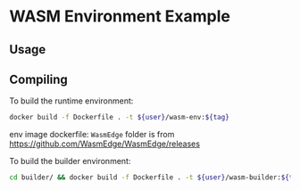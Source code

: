 # WASM Environment Example

## Usage

## Compiling

To build the runtime environment:

```bash
docker build -f Dockerfile . -t ${user}/wasm-env:${tag}
```

env image dockerfile: `WasmEdge` folder is from https://github.com/WasmEdge/WasmEdge/releases

To build the builder environment:

```bash
cd builder/ && docker build -f Dockerfile . -t ${user}/wasm-builder:${tag}
```